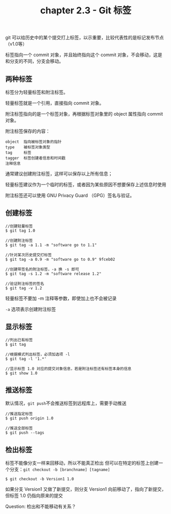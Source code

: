 ﻿---
title: chapter 2.3 - Git 标签
categories:
  - Git
  - Book-ProGit
tags:
  - Git
---

git 可以给历史中的某个提交打上标签，以示重要，比较代表性的是标记发布节点（v1.0等）

标签指向一个 commit 对象，并且始终指向这个 commit 对象，不会移动，这是和分支的不同，分支会移动。

## 两种标签

标签分为轻量标签和附注标签。

轻量标签就是一个引用，直接指向 commit 对象。

附注标签指向的是一个标签对象，再根据标签对象里的 object 属性指向 commit 对象。

附注标签保存的内容：

    object  指向被标签对象的指针
    type    被标签对象类型
    tag     标签
    tagger  标签创建者信息和时间戳
    注释信息

通常建议创建附注标签，这样可以保存以上所有信息；

轻量标签建议作为一个临时的标签，或者因为某些原因不想要保存上述信息时使用

附注标签还可以使用 GNU Privacy Guard （GPG）签名与验证。

## 创建标签

```
//创建轻量标签
$ git tag 1.0   

//创建附注标签
$ git tag -a 1.1 -m "software go to 1.1"

//针对某次历史提交打标签
$ git tag -a 0.9 -m "software go to 0.9" 9fceb02

//创建带签名的附注标签，-a 换 -s 即可
$ git tag -s 1.2 -m "software release 1.2"

//验证附注标签的签名
$ git tag -v 1.2
```

轻量标签不要加 -m 注释等参数，即使加上也不会被记录

`-a` 选项表示创建附注标签

## 显示标签

```
//列出已有标签
$ git tag

//根据模式列出标签，必须加选项 -l
$ git tag -l '1.*'

//显示标签 1.0 对应的提交对象信息，若是附注标签还有标签本身的信息
$ git show 1.0
```

## 推送标签

默认情况，`git push`不会推送标签到远程库上，需要手动推送
```
//推送指定标签
$ git push origin 1.0

//推送全部标签
$ git push --tags
```

## 检出标签

标签不能像分支一样来回移动，所以不能真正检出
但可以在特定的标签上创建一个分支：`git checkout -b [branchname] [tagname]`

```
$ git checkout -b Version1 1.0
```

如果分支 Version1 又做了新提交，则分支 Version1 向前移动了，指向了新提交，但标签 1.0 仍指向原来的提交

Question:
检出和不能移动有关系？




